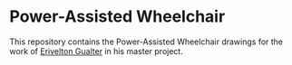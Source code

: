 # Power-Assisted Wheelchair

This repository contains the Power-Assisted Wheelchair drawings for the work of [Erivelton Gualter](https://eriveltongualter.github.io/) in his master project.

